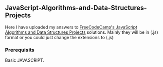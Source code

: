 ## JavaScript-Algorithms-and-Data-Structures-Projects

Here I have uploaded my answers to [FreeCodeCamp's JavaScript Algorithms and Data Structures Projects](https://www.freecodecamp.org/learn/javascript-algorithms-and-data-structures/#javascript-algorithms-and-data-structures-projects) solutions. Mainly they will be in (.js) format or you could just change the extensions to (.js)

### Prerequisits
Basic JAVASCRIPT.
